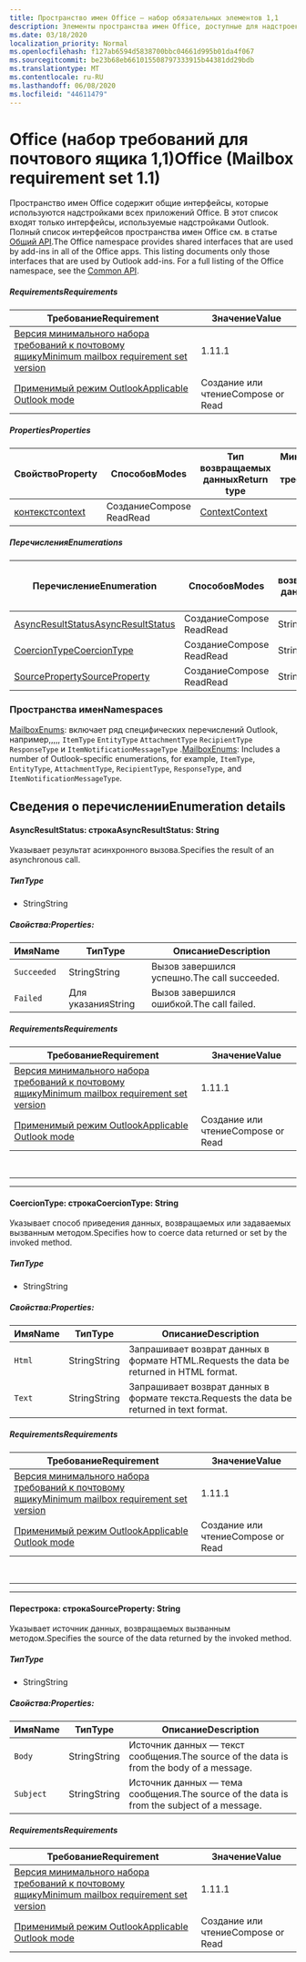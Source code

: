 ```yaml
---
title: Пространство имен Office — набор обязательных элементов 1,1
description: Элементы пространства имен Office, доступные для надстроек Outlook с помощью набора требований API почтовых ящиков 1,1.
ms.date: 03/18/2020
localization_priority: Normal
ms.openlocfilehash: f127ab6594d5838700bbc04661d995b01da4f067
ms.sourcegitcommit: be23b68eb661015508797333915b44381dd29bdb
ms.translationtype: MT
ms.contentlocale: ru-RU
ms.lasthandoff: 06/08/2020
ms.locfileid: "44611479"
---
```

# <a name="office-mailbox-requirement-set-11"></a><span data-ttu-id="76df3-103">Office (набор требований для почтового ящика 1,1)</span><span class="sxs-lookup"><span data-stu-id="76df3-103">Office (Mailbox requirement set 1.1)</span></span>

<span data-ttu-id="76df3-p101">Пространство имен Office содержит общие интерфейсы, которые используются надстройками всех приложений Office. В этот список входят только интерфейсы, используемые надстройками Outlook. Полный список интерфейсов пространства имен Office см. в статье [Общий API](/javascript/api/office).</span><span class="sxs-lookup"><span data-stu-id="76df3-p101">The Office namespace provides shared interfaces that are used by add-ins in all of the Office apps. This listing documents only those interfaces that are used by Outlook add-ins. For a full listing of the Office namespace, see the [Common API](/javascript/api/office).</span></span>

##### <a name="requirements"></a><span data-ttu-id="76df3-106">Requirements</span><span class="sxs-lookup"><span data-stu-id="76df3-106">Requirements</span></span>

|<span data-ttu-id="76df3-107">Требование</span><span class="sxs-lookup"><span data-stu-id="76df3-107">Requirement</span></span>| <span data-ttu-id="76df3-108">Значение</span><span class="sxs-lookup"><span data-stu-id="76df3-108">Value</span></span>|
|---|---|
|[<span data-ttu-id="76df3-109">Версия минимального набора требований к почтовому ящику</span><span class="sxs-lookup"><span data-stu-id="76df3-109">Minimum mailbox requirement set version</span></span>](../../requirement-sets/outlook-api-requirement-sets.md)| <span data-ttu-id="76df3-110">1.1</span><span class="sxs-lookup"><span data-stu-id="76df3-110">1.1</span></span>|
|[<span data-ttu-id="76df3-111">Применимый режим Outlook</span><span class="sxs-lookup"><span data-stu-id="76df3-111">Applicable Outlook mode</span></span>](../../../outlook/outlook-add-ins-overview.md#extension-points)| <span data-ttu-id="76df3-112">Создание или чтение</span><span class="sxs-lookup"><span data-stu-id="76df3-112">Compose or Read</span></span>|

##### <a name="properties"></a><span data-ttu-id="76df3-113">Properties</span><span class="sxs-lookup"><span data-stu-id="76df3-113">Properties</span></span>

| <span data-ttu-id="76df3-114">Свойство</span><span class="sxs-lookup"><span data-stu-id="76df3-114">Property</span></span> | <span data-ttu-id="76df3-115">Способов</span><span class="sxs-lookup"><span data-stu-id="76df3-115">Modes</span></span> | <span data-ttu-id="76df3-116">Тип возвращаемых данных</span><span class="sxs-lookup"><span data-stu-id="76df3-116">Return type</span></span> | <span data-ttu-id="76df3-117">Минимальные</span><span class="sxs-lookup"><span data-stu-id="76df3-117">Minimum</span></span><br><span data-ttu-id="76df3-118">набор требований</span><span class="sxs-lookup"><span data-stu-id="76df3-118">requirement set</span></span> |
|---|---|---|:---:|
| [<span data-ttu-id="76df3-119">контекст</span><span class="sxs-lookup"><span data-stu-id="76df3-119">context</span></span>](office.context.md) | <span data-ttu-id="76df3-120">Создание</span><span class="sxs-lookup"><span data-stu-id="76df3-120">Compose</span></span><br><span data-ttu-id="76df3-121">Read</span><span class="sxs-lookup"><span data-stu-id="76df3-121">Read</span></span> | [<span data-ttu-id="76df3-122">Context</span><span class="sxs-lookup"><span data-stu-id="76df3-122">Context</span></span>](/javascript/api/office/office.context?view=outlook-js-1.1) | [<span data-ttu-id="76df3-123">1.1</span><span class="sxs-lookup"><span data-stu-id="76df3-123">1.1</span></span>](../requirement-set-1.1/outlook-requirement-set-1.1.md) |

##### <a name="enumerations"></a><span data-ttu-id="76df3-124">Перечисления</span><span class="sxs-lookup"><span data-stu-id="76df3-124">Enumerations</span></span>

| <span data-ttu-id="76df3-125">Перечисление</span><span class="sxs-lookup"><span data-stu-id="76df3-125">Enumeration</span></span> | <span data-ttu-id="76df3-126">Способов</span><span class="sxs-lookup"><span data-stu-id="76df3-126">Modes</span></span> | <span data-ttu-id="76df3-127">Тип возвращаемых данных</span><span class="sxs-lookup"><span data-stu-id="76df3-127">Return type</span></span> | <span data-ttu-id="76df3-128">Минимальные</span><span class="sxs-lookup"><span data-stu-id="76df3-128">Minimum</span></span><br><span data-ttu-id="76df3-129">набор требований</span><span class="sxs-lookup"><span data-stu-id="76df3-129">requirement set</span></span> |
|---|---|---|:---:|
| [<span data-ttu-id="76df3-130">AsyncResultStatus</span><span class="sxs-lookup"><span data-stu-id="76df3-130">AsyncResultStatus</span></span>](#asyncresultstatus-string) | <span data-ttu-id="76df3-131">Создание</span><span class="sxs-lookup"><span data-stu-id="76df3-131">Compose</span></span><br><span data-ttu-id="76df3-132">Read</span><span class="sxs-lookup"><span data-stu-id="76df3-132">Read</span></span> | <span data-ttu-id="76df3-133">String</span><span class="sxs-lookup"><span data-stu-id="76df3-133">String</span></span> | [<span data-ttu-id="76df3-134">1.1</span><span class="sxs-lookup"><span data-stu-id="76df3-134">1.1</span></span>](../requirement-set-1.1/outlook-requirement-set-1.1.md) |
| [<span data-ttu-id="76df3-135">CoercionType</span><span class="sxs-lookup"><span data-stu-id="76df3-135">CoercionType</span></span>](#coerciontype-string) | <span data-ttu-id="76df3-136">Создание</span><span class="sxs-lookup"><span data-stu-id="76df3-136">Compose</span></span><br><span data-ttu-id="76df3-137">Read</span><span class="sxs-lookup"><span data-stu-id="76df3-137">Read</span></span> | <span data-ttu-id="76df3-138">String</span><span class="sxs-lookup"><span data-stu-id="76df3-138">String</span></span> | [<span data-ttu-id="76df3-139">1.1</span><span class="sxs-lookup"><span data-stu-id="76df3-139">1.1</span></span>](../requirement-set-1.1/outlook-requirement-set-1.1.md) |
| [<span data-ttu-id="76df3-140">SourceProperty</span><span class="sxs-lookup"><span data-stu-id="76df3-140">SourceProperty</span></span>](#sourceproperty-string) | <span data-ttu-id="76df3-141">Создание</span><span class="sxs-lookup"><span data-stu-id="76df3-141">Compose</span></span><br><span data-ttu-id="76df3-142">Read</span><span class="sxs-lookup"><span data-stu-id="76df3-142">Read</span></span> | <span data-ttu-id="76df3-143">String</span><span class="sxs-lookup"><span data-stu-id="76df3-143">String</span></span> | [<span data-ttu-id="76df3-144">1.1</span><span class="sxs-lookup"><span data-stu-id="76df3-144">1.1</span></span>](../requirement-set-1.1/outlook-requirement-set-1.1.md) |

### <a name="namespaces"></a><span data-ttu-id="76df3-145">Пространства имен</span><span class="sxs-lookup"><span data-stu-id="76df3-145">Namespaces</span></span>

<span data-ttu-id="76df3-146">[MailboxEnums](/javascript/api/outlook/office.mailboxenums.attachmentcontentformat?view=outlook-js-1.1): включает ряд специфических перечислений Outlook, например,,,,, `ItemType` `EntityType` `AttachmentType` `RecipientType` `ResponseType` и `ItemNotificationMessageType` .</span><span class="sxs-lookup"><span data-stu-id="76df3-146">[MailboxEnums](/javascript/api/outlook/office.mailboxenums.attachmentcontentformat?view=outlook-js-1.1): Includes a number of Outlook-specific enumerations, for example, `ItemType`, `EntityType`, `AttachmentType`, `RecipientType`, `ResponseType`, and `ItemNotificationMessageType`.</span></span>

## <a name="enumeration-details"></a><span data-ttu-id="76df3-147">Сведения о перечислении</span><span class="sxs-lookup"><span data-stu-id="76df3-147">Enumeration details</span></span>

#### <a name="asyncresultstatus-string"></a><span data-ttu-id="76df3-148">AsyncResultStatus: строка</span><span class="sxs-lookup"><span data-stu-id="76df3-148">AsyncResultStatus: String</span></span>

<span data-ttu-id="76df3-149">Указывает результат асинхронного вызова.</span><span class="sxs-lookup"><span data-stu-id="76df3-149">Specifies the result of an asynchronous call.</span></span>

##### <a name="type"></a><span data-ttu-id="76df3-150">Тип</span><span class="sxs-lookup"><span data-stu-id="76df3-150">Type</span></span>

*   <span data-ttu-id="76df3-151">String</span><span class="sxs-lookup"><span data-stu-id="76df3-151">String</span></span>

##### <a name="properties"></a><span data-ttu-id="76df3-152">Свойства:</span><span class="sxs-lookup"><span data-stu-id="76df3-152">Properties:</span></span>

|<span data-ttu-id="76df3-153">Имя</span><span class="sxs-lookup"><span data-stu-id="76df3-153">Name</span></span>| <span data-ttu-id="76df3-154">Тип</span><span class="sxs-lookup"><span data-stu-id="76df3-154">Type</span></span>| <span data-ttu-id="76df3-155">Описание</span><span class="sxs-lookup"><span data-stu-id="76df3-155">Description</span></span>|
|---|---|---|
|`Succeeded`| <span data-ttu-id="76df3-156">String</span><span class="sxs-lookup"><span data-stu-id="76df3-156">String</span></span>|<span data-ttu-id="76df3-157">Вызов завершился успешно.</span><span class="sxs-lookup"><span data-stu-id="76df3-157">The call succeeded.</span></span>|
|`Failed`| <span data-ttu-id="76df3-158">Для указания</span><span class="sxs-lookup"><span data-stu-id="76df3-158">String</span></span>|<span data-ttu-id="76df3-159">Вызов завершился ошибкой.</span><span class="sxs-lookup"><span data-stu-id="76df3-159">The call failed.</span></span>|

##### <a name="requirements"></a><span data-ttu-id="76df3-160">Requirements</span><span class="sxs-lookup"><span data-stu-id="76df3-160">Requirements</span></span>

|<span data-ttu-id="76df3-161">Требование</span><span class="sxs-lookup"><span data-stu-id="76df3-161">Requirement</span></span>| <span data-ttu-id="76df3-162">Значение</span><span class="sxs-lookup"><span data-stu-id="76df3-162">Value</span></span>|
|---|---|
|[<span data-ttu-id="76df3-163">Версия минимального набора требований к почтовому ящику</span><span class="sxs-lookup"><span data-stu-id="76df3-163">Minimum mailbox requirement set version</span></span>](../../requirement-sets/outlook-api-requirement-sets.md)| <span data-ttu-id="76df3-164">1.1</span><span class="sxs-lookup"><span data-stu-id="76df3-164">1.1</span></span>|
|[<span data-ttu-id="76df3-165">Применимый режим Outlook</span><span class="sxs-lookup"><span data-stu-id="76df3-165">Applicable Outlook mode</span></span>](../../../outlook/outlook-add-ins-overview.md#extension-points)| <span data-ttu-id="76df3-166">Создание или чтение</span><span class="sxs-lookup"><span data-stu-id="76df3-166">Compose or Read</span></span>|

<br>

---
---

#### <a name="coerciontype-string"></a><span data-ttu-id="76df3-167">CoercionType: строка</span><span class="sxs-lookup"><span data-stu-id="76df3-167">CoercionType: String</span></span>

<span data-ttu-id="76df3-168">Указывает способ приведения данных, возвращаемых или задаваемых вызванным методом.</span><span class="sxs-lookup"><span data-stu-id="76df3-168">Specifies how to coerce data returned or set by the invoked method.</span></span>

##### <a name="type"></a><span data-ttu-id="76df3-169">Тип</span><span class="sxs-lookup"><span data-stu-id="76df3-169">Type</span></span>

*   <span data-ttu-id="76df3-170">String</span><span class="sxs-lookup"><span data-stu-id="76df3-170">String</span></span>

##### <a name="properties"></a><span data-ttu-id="76df3-171">Свойства:</span><span class="sxs-lookup"><span data-stu-id="76df3-171">Properties:</span></span>

|<span data-ttu-id="76df3-172">Имя</span><span class="sxs-lookup"><span data-stu-id="76df3-172">Name</span></span>| <span data-ttu-id="76df3-173">Тип</span><span class="sxs-lookup"><span data-stu-id="76df3-173">Type</span></span>| <span data-ttu-id="76df3-174">Описание</span><span class="sxs-lookup"><span data-stu-id="76df3-174">Description</span></span>|
|---|---|---|
|`Html`| <span data-ttu-id="76df3-175">String</span><span class="sxs-lookup"><span data-stu-id="76df3-175">String</span></span>|<span data-ttu-id="76df3-176">Запрашивает возврат данных в формате HTML.</span><span class="sxs-lookup"><span data-stu-id="76df3-176">Requests the data be returned in HTML format.</span></span>|
|`Text`| <span data-ttu-id="76df3-177">String</span><span class="sxs-lookup"><span data-stu-id="76df3-177">String</span></span>|<span data-ttu-id="76df3-178">Запрашивает возврат данных в формате текста.</span><span class="sxs-lookup"><span data-stu-id="76df3-178">Requests the data be returned in text format.</span></span>|

##### <a name="requirements"></a><span data-ttu-id="76df3-179">Requirements</span><span class="sxs-lookup"><span data-stu-id="76df3-179">Requirements</span></span>

|<span data-ttu-id="76df3-180">Требование</span><span class="sxs-lookup"><span data-stu-id="76df3-180">Requirement</span></span>| <span data-ttu-id="76df3-181">Значение</span><span class="sxs-lookup"><span data-stu-id="76df3-181">Value</span></span>|
|---|---|
|[<span data-ttu-id="76df3-182">Версия минимального набора требований к почтовому ящику</span><span class="sxs-lookup"><span data-stu-id="76df3-182">Minimum mailbox requirement set version</span></span>](../../requirement-sets/outlook-api-requirement-sets.md)| <span data-ttu-id="76df3-183">1.1</span><span class="sxs-lookup"><span data-stu-id="76df3-183">1.1</span></span>|
|[<span data-ttu-id="76df3-184">Применимый режим Outlook</span><span class="sxs-lookup"><span data-stu-id="76df3-184">Applicable Outlook mode</span></span>](../../../outlook/outlook-add-ins-overview.md#extension-points)| <span data-ttu-id="76df3-185">Создание или чтение</span><span class="sxs-lookup"><span data-stu-id="76df3-185">Compose or Read</span></span>|

<br>

---
---

#### <a name="sourceproperty-string"></a><span data-ttu-id="76df3-186">Перестрока: строка</span><span class="sxs-lookup"><span data-stu-id="76df3-186">SourceProperty: String</span></span>

<span data-ttu-id="76df3-187">Указывает источник данных, возвращаемых вызванным методом.</span><span class="sxs-lookup"><span data-stu-id="76df3-187">Specifies the source of the data returned by the invoked method.</span></span>

##### <a name="type"></a><span data-ttu-id="76df3-188">Тип</span><span class="sxs-lookup"><span data-stu-id="76df3-188">Type</span></span>

*   <span data-ttu-id="76df3-189">String</span><span class="sxs-lookup"><span data-stu-id="76df3-189">String</span></span>

##### <a name="properties"></a><span data-ttu-id="76df3-190">Свойства:</span><span class="sxs-lookup"><span data-stu-id="76df3-190">Properties:</span></span>

|<span data-ttu-id="76df3-191">Имя</span><span class="sxs-lookup"><span data-stu-id="76df3-191">Name</span></span>| <span data-ttu-id="76df3-192">Тип</span><span class="sxs-lookup"><span data-stu-id="76df3-192">Type</span></span>| <span data-ttu-id="76df3-193">Описание</span><span class="sxs-lookup"><span data-stu-id="76df3-193">Description</span></span>|
|---|---|---|
|`Body`| <span data-ttu-id="76df3-194">String</span><span class="sxs-lookup"><span data-stu-id="76df3-194">String</span></span>|<span data-ttu-id="76df3-195">Источник данных — текст сообщения.</span><span class="sxs-lookup"><span data-stu-id="76df3-195">The source of the data is from the body of a message.</span></span>|
|`Subject`| <span data-ttu-id="76df3-196">String</span><span class="sxs-lookup"><span data-stu-id="76df3-196">String</span></span>|<span data-ttu-id="76df3-197">Источник данных — тема сообщения.</span><span class="sxs-lookup"><span data-stu-id="76df3-197">The source of the data is from the subject of a message.</span></span>|

##### <a name="requirements"></a><span data-ttu-id="76df3-198">Requirements</span><span class="sxs-lookup"><span data-stu-id="76df3-198">Requirements</span></span>

|<span data-ttu-id="76df3-199">Требование</span><span class="sxs-lookup"><span data-stu-id="76df3-199">Requirement</span></span>| <span data-ttu-id="76df3-200">Значение</span><span class="sxs-lookup"><span data-stu-id="76df3-200">Value</span></span>|
|---|---|
|[<span data-ttu-id="76df3-201">Версия минимального набора требований к почтовому ящику</span><span class="sxs-lookup"><span data-stu-id="76df3-201">Minimum mailbox requirement set version</span></span>](../../requirement-sets/outlook-api-requirement-sets.md)| <span data-ttu-id="76df3-202">1.1</span><span class="sxs-lookup"><span data-stu-id="76df3-202">1.1</span></span>|
|[<span data-ttu-id="76df3-203">Применимый режим Outlook</span><span class="sxs-lookup"><span data-stu-id="76df3-203">Applicable Outlook mode</span></span>](../../../outlook/outlook-add-ins-overview.md#extension-points)| <span data-ttu-id="76df3-204">Создание или чтение</span><span class="sxs-lookup"><span data-stu-id="76df3-204">Compose or Read</span></span>|